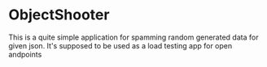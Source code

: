 # ObjectShooter
This is a quite simple application for spamming random generated data for given json. It's supposed to be used as a load testing app for open andpoints
